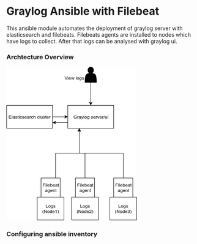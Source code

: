# Graylog Ansible with Filebeat

This ansible module automates the deployment of graylog server with elasticsearch and filebeats. Filebeats agents are installed to nodes which have logs to collect. After that logs can be analysed with graylog ui.

### Archtecture Overview

![architecture](docs/arc.jpg)

### Configuring ansible inventory